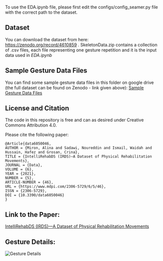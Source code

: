 To use the EDA.ipynb file, please first edit the configs/config_seamer.py file with the correct path to the dataset.

## Dataset

You can download the dataset from here: https://zenodo.org/record/4610859 . SkeletonData.zip contains a collection of .csv files, each file representing one gesture repetition and it is the input data used in _EDA.ipynb_ 

## Sample Gesture Data Files
You can find some sample gesture data files in this folder on google drive (the full dataset can be found on Zenodo - link given above): 
[Sample Gesture Data Files](https://drive.google.com/drive/folders/1Sy7X_XV7g2EYcVnOUyrpYP4QF1d5jpDi?usp=sharing)

## License and Citation
The code in this repository is free and can as desired under Creative Commons Attribution 4.0. 

Please cite the following paper:

```
@Article{data6050046,
AUTHOR = {Miron, Alina and Sadawi, Noureddin and Ismail, Waidah and Hussain, Hafez and Grosan, Crina},
TITLE = {IntelliRehabDS (IRDS)—A Dataset of Physical Rehabilitation Movements},
JOURNAL = {Data},
VOLUME = {6},
YEAR = {2021},
NUMBER = {5},
ARTICLE-NUMBER = {46},
URL = {https://www.mdpi.com/2306-5729/6/5/46},
ISSN = {2306-5729},
DOI = {10.3390/data6050046}
}

```

## Link to the Paper:
[IntelliRehabDS (IRDS)—A Dataset of Physical Rehabilitation Movements](https://www.mdpi.com/2306-5729/6/5/46)

## Gesture Details:
![Gesture Details](https://github.com/nsadawi/intellirehabds/raw/master/GestureDetails.png "Gesture Details")


